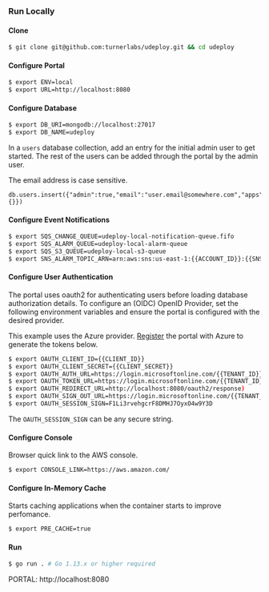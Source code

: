 
### Run Locally ###

#### Clone ####
```bash
$ git clone git@github.com:turnerlabs/udeploy.git && cd udeploy
```

#### Configure Portal ####
```bash
$ export ENV=local
$ export URL=http://localhost:8080
```

#### Configure Database ####
```bash
$ export DB_URI=mongodb://localhost:27017 
$ export DB_NAME=udeploy
```

In a `users` database collection, add an entry for the initial admin user to get started. The rest of the users can be added through the portal by the admin user. 

The email address is case sensitive.

```
db.users.insert({"admin":true,"email":"user.email@somewhere.com","apps":{}})
```

#### Configure Event Notifications ####
```bash
$ export SQS_CHANGE_QUEUE=udeploy-local-notification-queue.fifo
$ export SQS_ALARM_QUEUE=udeploy-local-alarm-queue
$ export SQS_S3_QUEUE=udeploy-local-s3-queue
$ export SNS_ALARM_TOPIC_ARN=arn:aws:sns:us-east-1:{{ACCOUNT_ID}}:{{SNS_ALARM_TOPIC_NAME}}
```

#### Configure User Authentication ####
The portal uses oauth2 for authenticating users before loading database authorization details. To configure an (OIDC) OpenID Provider, set the following environment variables and ensure the portal is configured with the desired provider.

This example uses the Azure provider. [Register](OAUTH_AZURE.md) the portal with Azure to generate the tokens below.

```bash
$ export OAUTH_CLIENT_ID={{CLIENT_ID}} 
$ export OAUTH_CLIENT_SECRET={{CLIENT_SECRET}}
$ export OAUTH_AUTH_URL=https://login.microsoftonline.com/{{TENANT_ID}}/oauth2/v2.0/authorize)
$ export OAUTH_TOKEN_URL=https://login.microsoftonline.com/{{TENANT_ID}}/oauth2/v2.0/token)
$ export OAUTH_REDIRECT_URL=http://localhost:8080/oauth2/response)
$ export OAUTH_SIGN_OUT_URL=https://login.microsoftonline.com/{{TENANT_ID}}/oauth2/logout?client_id={{CLIENT_ID}})
$ export OAUTH_SESSION_SIGN=F1Li3rvehgcrF8DMHJ7OyxO4w9Y3D
```

The `OAUTH_SESSION_SIGN` can be any secure string.

#### Configure Console ####
Browser quick link to the AWS console.
```bash
$ export CONSOLE_LINK=https://aws.amazon.com/
```

#### Configure In-Memory Cache ####
Starts caching applications when the container starts to improve perfomance.
```bash
$ export PRE_CACHE=true
```


#### Run #### 

```bash
$ go run . # Go 1.13.x or higher required
```

PORTAL: http://localhost:8080